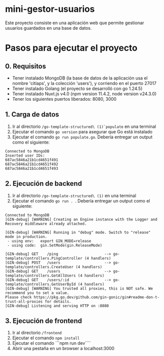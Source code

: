# mini-gestor-usuarios


Este proyecto consiste en una aplicación web que permite gestionar usuarios guardados en una base de datos.

# Pasos para ejecutar el proyecto

## 0. Requisitos

- Tener instalado MongoDB (la base de datos de la aplicación usa el nombre 'citiaps', y la colección 'users'), y corriendo en el puerto 27017
- Tener instalado Golang (el proyecto se desarrolló con go 1.24.5)
- Tener instalado Nuxt.js v4.0 (npm version 11.4.2, node version v24.3.0)
- Tener los siguientes puertos liberados: 8080, 3000

## 1. Carga de datos

1. Ir al directorio ```/go-template-structured\ (1)`populate``` en una terminal
2. Ejecutar el comando ```go version``` para asegurar que Go está instalado
3. Ejecutar el comando ```go run populate.go```. Debería entregar un output como el siguiente:
```plaintext
Connected to MongoDB
Inserted user IDs:
687ac5846a21b1cd4651f491
687ac5846a21b1cd4651f492
687ac5846a21b1cd4651f493
```
## 2. Ejecución de backend

1. Ir al directorio ```/go-template-structured\ (1)``` en una terminal
2. Ejecutar el comando ```go run . ```. Debería entregar un output como el siguiente:
```plaintext
Connected to MongoDB
[GIN-debug] [WARNING] Creating an Engine instance with the Logger and Recovery middleware already attached.

[GIN-debug] [WARNING] Running in "debug" mode. Switch to "release" mode in production.
 - using env:   export GIN_MODE=release
 - using code:  gin.SetMode(gin.ReleaseMode)

[GIN-debug] GET    /ping                     --> go-template/controllers.PingController (4 handlers)
[GIN-debug] POST   /users                    --> go-template/controllers.CreateUser (4 handlers)
[GIN-debug] GET    /users                    --> go-template/controllers.GetAllUsers (4 handlers)
[GIN-debug] GET    /users/:id                --> go-template/controllers.GetUserById (4 handlers)
[GIN-debug] [WARNING] You trusted all proxies, this is NOT safe. We recommend you to set a value.
Please check https://pkg.go.dev/github.com/gin-gonic/gin#readme-don-t-trust-all-proxies for details.
[GIN-debug] Listening and serving HTTP on :8080
```

## 3. Ejecución de frontend

1. Ir al directorio ```/frontend```
2. Ejecutar el comando ```npm install```
3. Ejecutar el comando  ```npm run dev````
4. Abrir una pestaña en un browser a localhost:3000